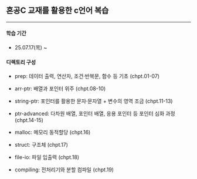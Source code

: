 ## 혼공C 교재를 활용한 c언어 복습
---



#### 학습 기간
- 25.07.17(목) ~



#### 디렉토리 구성
- prep: 데이터 출력, 연산자, 조건·반복문, 함수 등 기초 (chpt.01-07)

- arr-ptr: 배열과 포인터 위주 (chpt.08-10)

- string-ptr: 포인터를 활용한 문자·문자열 + 변수의 영역 조금 (chpt.11-13)

- ptr-advanced: 다차원 배열, 포인터 배열, 응용 포인터 등 포인터 심화 과정 (chpt.14-15)

- malloc: 메모리 동적할당 (chpt.16)

- struct: 구조체 (chpt.17)

- file-io: 파일 입출력 (chpt.18)

- compiling: 전처리기와 분할 컴파일 (chpt.19)